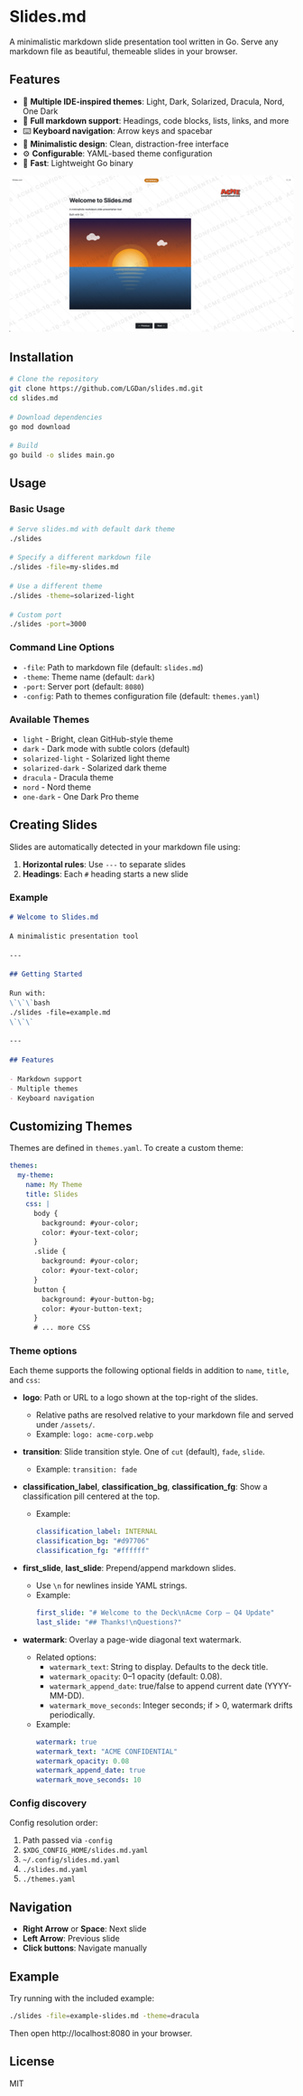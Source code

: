 # Slides.md

A minimalistic markdown slide presentation tool written in Go. Serve any markdown file as beautiful, themeable slides in your browser.

## Features

- 🎨 **Multiple IDE-inspired themes**: Light, Dark, Solarized, Dracula, Nord, One Dark
- 📝 **Full markdown support**: Headings, code blocks, lists, links, and more
- ⌨️ **Keyboard navigation**: Arrow keys and spacebar
- 🎯 **Minimalistic design**: Clean, distraction-free interface
- ⚙️ **Configurable**: YAML-based theme configuration
- 🚀 **Fast**: Lightweight Go binary

![image](image.png)

## Installation

```bash
# Clone the repository
git clone https://github.com/LGDan/slides.md.git
cd slides.md

# Download dependencies
go mod download

# Build
go build -o slides main.go
```

## Usage

### Basic Usage

```bash
# Serve slides.md with default dark theme
./slides

# Specify a different markdown file
./slides -file=my-slides.md

# Use a different theme
./slides -theme=solarized-light

# Custom port
./slides -port=3000
```

### Command Line Options

- `-file`: Path to markdown file (default: `slides.md`)
- `-theme`: Theme name (default: `dark`)
- `-port`: Server port (default: `8080`)
- `-config`: Path to themes configuration file (default: `themes.yaml`)

### Available Themes

- `light` - Bright, clean GitHub-style theme
- `dark` - Dark mode with subtle colors (default)
- `solarized-light` - Solarized light theme
- `solarized-dark` - Solarized dark theme
- `dracula` - Dracula theme
- `nord` - Nord theme
- `one-dark` - One Dark Pro theme

## Creating Slides

Slides are automatically detected in your markdown file using:

1. **Horizontal rules**: Use `---` to separate slides
2. **Headings**: Each `#` heading starts a new slide

### Example

```markdown
# Welcome to Slides.md

A minimalistic presentation tool

---

## Getting Started

Run with:
\`\`\`bash
./slides -file=example.md
\`\`\`

---

## Features

- Markdown support
- Multiple themes
- Keyboard navigation
```

## Customizing Themes

Themes are defined in `themes.yaml`. To create a custom theme:

```yaml
themes:
  my-theme:
    name: My Theme
    title: Slides
    css: |
      body {
        background: #your-color;
        color: #your-text-color;
      }
      .slide {
        background: #your-color;
        color: #your-text-color;
      }
      button {
        background: #your-button-bg;
        color: #your-button-text;
      }
      # ... more CSS
```

### Theme options

Each theme supports the following optional fields in addition to `name`, `title`, and `css`:

- **logo**: Path or URL to a logo shown at the top-right of the slides.
  - Relative paths are resolved relative to your markdown file and served under `/assets/`.
  - Example: `logo: acme-corp.webp`

- **transition**: Slide transition style. One of `cut` (default), `fade`, `slide`.
  - Example: `transition: fade`

- **classification_label**, **classification_bg**, **classification_fg**: Show a classification pill centered at the top.
  - Example:
    ```yaml
    classification_label: INTERNAL
    classification_bg: "#d97706"
    classification_fg: "#ffffff"
    ```

- **first_slide**, **last_slide**: Prepend/append markdown slides.
  - Use `\n` for newlines inside YAML strings.
  - Example:
    ```yaml
    first_slide: "# Welcome to the Deck\nAcme Corp — Q4 Update"
    last_slide: "## Thanks!\nQuestions?"
    ```

- **watermark**: Overlay a page-wide diagonal text watermark.
  - Related options:
    - `watermark_text`: String to display. Defaults to the deck title.
    - `watermark_opacity`: 0–1 opacity (default: 0.08).
    - `watermark_append_date`: true/false to append current date (YYYY-MM-DD).
    - `watermark_move_seconds`: Integer seconds; if > 0, watermark drifts periodically.
  - Example:
    ```yaml
    watermark: true
    watermark_text: "ACME CONFIDENTIAL"
    watermark_opacity: 0.08
    watermark_append_date: true
    watermark_move_seconds: 10
    ```

### Config discovery

Config resolution order:

1. Path passed via `-config`
2. `$XDG_CONFIG_HOME/slides.md.yaml`
3. `~/.config/slides.md.yaml`
4. `./slides.md.yaml`
5. `./themes.yaml`

## Navigation

- **Right Arrow** or **Space**: Next slide
- **Left Arrow**: Previous slide
- **Click buttons**: Navigate manually

## Example

Try running with the included example:

```bash
./slides -file=example-slides.md -theme=dracula
```

Then open http://localhost:8080 in your browser.

## License

MIT
